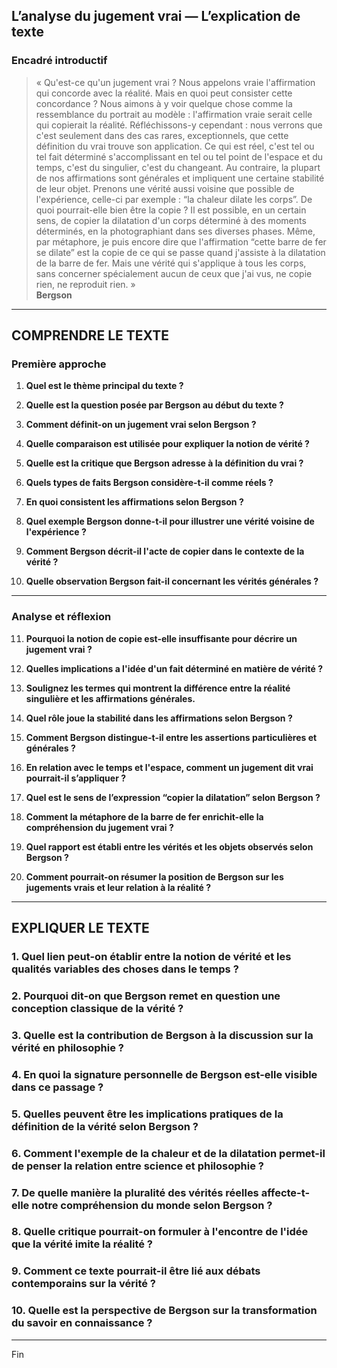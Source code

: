 ## L’analyse du jugement vrai — L’explication de texte

### Encadré introductif
> « Qu'est-ce qu'un jugement vrai ? Nous appelons vraie l'affirmation qui concorde avec la réalité. Mais en quoi peut consister cette concordance ? Nous aimons à y voir quelque chose comme la ressemblance du portrait au modèle : l'affirmation vraie serait celle qui copierait la réalité. Réfléchissons-y cependant : nous verrons que c'est seulement dans des cas rares, exceptionnels, que cette définition du vrai trouve son application. Ce qui est réel, c'est tel ou tel fait déterminé s'accomplissant en tel ou tel point de l'espace et du temps, c'est du singulier, c'est du changeant. Au contraire, la plupart de nos affirmations sont générales et impliquent une certaine stabilité de leur objet. Prenons une vérité aussi voisine que possible de l'expérience, celle-ci par exemple : “la chaleur dilate les corps”. De quoi pourrait-elle bien être la copie ? Il est possible, en un certain sens, de copier la dilatation d'un corps déterminé à des moments déterminés, en la photographiant dans ses diverses phases. Même, par métaphore, je puis encore dire que l'affirmation “cette barre de fer se dilate” est la copie de ce qui se passe quand j'assiste à la dilatation de la barre de fer. Mais une vérité qui s'applique à tous les corps, sans concerner spécialement aucun de ceux que j'ai vus, ne copie rien, ne reproduit rien. »  
> **Bergson**

---

## COMPRENDRE LE TEXTE

### Première approche

1. **Quel est le thème principal du texte ?**

2. **Quelle est la question posée par Bergson au début du texte ?**

3. **Comment définit-on un jugement vrai selon Bergson ?**

4. **Quelle comparaison est utilisée pour expliquer la notion de vérité ?**

5. **Quelle est la critique que Bergson adresse à la définition du vrai ?**

6. **Quels types de faits Bergson considère-t-il comme réels ?**

7. **En quoi consistent les affirmations selon Bergson ?**

8. **Quel exemple Bergson donne-t-il pour illustrer une vérité voisine de l'expérience ?**

9. **Comment Bergson décrit-il l'acte de copier dans le contexte de la vérité ?**

10. **Quelle observation Bergson fait-il concernant les vérités générales ?**

---

### Analyse et réflexion

11. **Pourquoi la notion de copie est-elle insuffisante pour décrire un jugement vrai ?**

12. **Quelles implications a l'idée d'un fait déterminé en matière de vérité ?**

13. **Soulignez les termes qui montrent la différence entre la réalité singulière et les affirmations générales.**

14. **Quel rôle joue la stabilité dans les affirmations selon Bergson ?**

15. **Comment Bergson distingue-t-il entre les assertions particulières et générales ?**

16. **En relation avec le temps et l'espace, comment un jugement dit vrai pourrait-il s’appliquer ?**

17. **Quel est le sens de l’expression “copier la dilatation” selon Bergson ?**

18. **Comment la métaphore de la barre de fer enrichit-elle la compréhension du jugement vrai ?**

19. **Quel rapport est établi entre les vérités et les objets observés selon Bergson ?**

20. **Comment pourrait-on résumer la position de Bergson sur les jugements vrais et leur relation à la réalité ?** 

---

## EXPLIQUER LE TEXTE

### 1. Quel lien peut-on établir entre la notion de vérité et les qualités variables des choses dans le temps ?

### 2. Pourquoi dit-on que Bergson remet en question une conception classique de la vérité ?

### 3. Quelle est la contribution de Bergson à la discussion sur la vérité en philosophie ?

### 4. En quoi la signature personnelle de Bergson est-elle visible dans ce passage ?

### 5. Quelles peuvent être les implications pratiques de la définition de la vérité selon Bergson ?

### 6. Comment l'exemple de la chaleur et de la dilatation permet-il de penser la relation entre science et philosophie ?

### 7. De quelle manière la pluralité des vérités réelles affecte-t-elle notre compréhension du monde selon Bergson ?

### 8. Quelle critique pourrait-on formuler à l'encontre de l'idée que la vérité imite la réalité ?

### 9. Comment ce texte pourrait-il être lié aux débats contemporains sur la vérité ?

### 10. Quelle est la perspective de Bergson sur la transformation du savoir en connaissance ? 

--- 

Fin